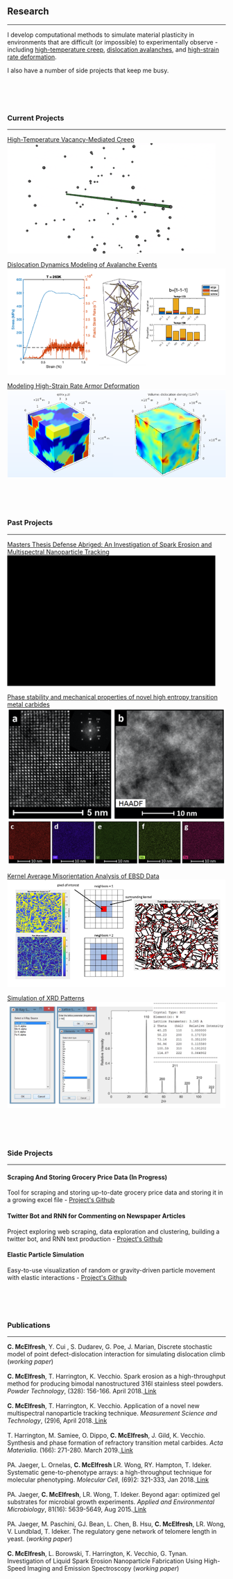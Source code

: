 ## Research

---
I develop computational methods to simulate material plasticity in environments that are difficult (or impossible) to experimentally observe - including [high-temperature creep](/creep_page), [dislocation avalanches](/avalanche_page), and [high-strain rate deformation](/sample_page). 


I also have a number of side projects that keep me busy.
<br><br><br><br><br>

### Current Projects
---
[High-Temperature Vacancy-Mediated Creep](/creep_page)
<img src="images/creep_gif.gif?raw=true"/>

[Dislocation Dynamics Modeling of Avalanche Events](/avalanche_page)
<img src="images/avalanche_thumbnail1.png?raw=true"/>

[Modeling High-Strain Rate Armor Deformation](/dual_phase_page)
<img src="images/ti_thumbnail.png?raw=true"/>
<br><br><br><br><br>


### Past Projects
---

[Masters Thesis Defense Abriged: An Investigation of Spark Erosion and Multispectral Nanoparticle Tracking](/pdf/thesis_defense.pdf)
<img src="images/spark_gif.gif?raw=true" width="480" height="300"/>

[Phase stability and mechanical properties of novel high entropy transition metal carbides](/he_page)
<img src="images/he_thumbnail.png?raw=true"/>

[Kernel Average Misorientation Analysis of EBSD Data](/kam_page)
<img src="images/kam_thumbnail.png?raw=true"/>

[Simulation of XRD Patterns](/xrd_page)
<img src="images/xrd_thumbnail.png?raw=true"/>
<br><br><br><br><br>


### Side Projects
---

#### Scraping And Storing Grocery Price Data (In Progress)
Tool for scraping and storing up-to-date grocery price data and storing it in a growing excel file - <a href="https://github.com/cameronmcelfresh/grocery_scrape">Project's Github</a> 
<br>

#### Twitter Bot and RNN for Commenting on Newspaper Articles
Project exploring web scraping, data exploration and clustering, building a twitter bot, and RNN text production - <a href="https://github.com/cameronmcelfresh/ML_Scrape_TwitterBot">Project's Github</a> 
<br>

#### Elastic Particle Simulation
Easy-to-use visualization of random or gravity-driven particle movement with elastic interactions - <a href="https://github.com/cameronmcelfresh/particle-fun">Project's Github</a> 
<br><br><br><br><br>



### Publications
---

**C. McElfresh**, Y. Cui , S. Dudarev, G. Poe, J. Marian, Discrete stochastic model of point defect-dislocation interaction for simulating dislocation climb (*working paper*)
<br><br>
**C. McElfresh**, T. Harrington, K. Vecchio. Spark erosion as a high-throughput method for producing bimodal nanostructured 316l stainless steel powders. *Powder Technology*, (328): 156-166. April 2018.<a href="https://www.sciencedirect.com/science/article/pii/S0032591018300123"> Link</a> 
<br><br>
**C. McElfresh**, T. Harrington, K. Vecchio. Application of a novel new multispectral nanoparticle tracking technique. *Measurement Science and Technology*, (29)6, April 2018.<a href="https://iopscience.iop.org/article/10.1088/1361-6501/aab940/meta"> Link</a> 
<br><br>
T. Harrington, M. Samiee, O. Dippo, **C. McElfresh**, J. Gild, K. Vecchio. Synthesis and phase formation of refractory transition metal carbides. *Acta Materialia*. (166): 271-280. March 2019.<a href="https://www.sciencedirect.com/science/article/pii/S135964541831005X"> Link</a> 
<br><br>
PA. Jaeger, L. Ornelas, **C. McElfresh** LR. Wong, RY. Hampton, T. Ideker. Systematic gene-to-phenotype arrays: a high-throughput technique for molecular phenotyping. *Molecular Cell*, (69)2: 321-333, Jan 2018.<a href="https://www.sciencedirect.com/science/article/pii/S1097276517309681"> Link</a> 
<br><br>
PA. Jaeger, **C. McElfresh**, LR. Wong, T. Ideker. Beyond agar: optimized gel substrates for microbial growth experiments. *Applied and Environmental Microbiology*, 81(16): 5639-5649, Aug 2015.<a href="https://aem.asm.org/content/81/16/5639.short"> Link</a> 
<br><br>
PA. Jaeger, M. Paschini, GJ. Bean, L. Chen, B. Hsu, **C. McElfresh**, LR. Wong, V. Lundblad, T. Ideker. The regulatory gene network of telomere length in yeast. (*working paper*)
<br><br>
**C. McElfresh**, L. Borowski, T. Harrington, K. Vecchio, G. Tynan. Investigation of Liquid Spark Erosion Nanoparticle Fabrication Using High- Speed Imaging and Emission Spectroscopy (*working paper*)
